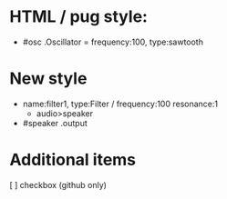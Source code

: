 <p id='patcher'></p>

# HTML / pug style:
- #osc .Oscillator = frequency:100, type:sawtooth

# New style
- name:filter1, type:Filter / frequency:100 resonance:1
  - audio>speaker
- #speaker .output

# Additional items
[ ] checkbox (github only)

<script>
    // let items = [];
    // console.log(document.querySelectorAll('li'));

    // document.querySelectorAll('li').forEach((x)=>{
    //     x.setAttribute('class','red');
    //     // console.log(x.style.className)
    //     console.log(x.children.length)
    //     // if(x.children.length>0)console.log((x.children).querySelector('ul'))
    //     if(x.innerHTML.split('<ul>').length>1)console.log(x.innerHTML.split('<ul>')[1].split('</ul>')[0])
    //     let listItem =  patcher.appendChild(document.createElement('button'))
    //     listItem.innerHTML = x.innerHTML
    // })
</script>